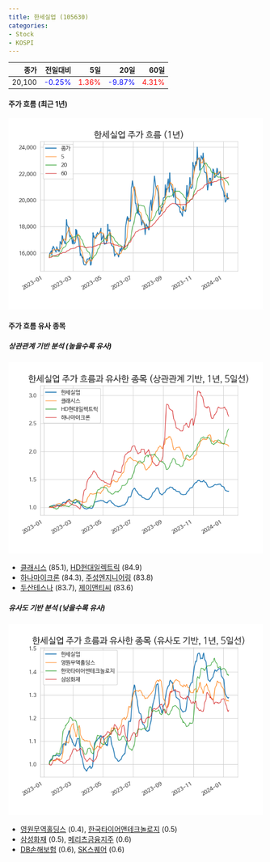 ```yaml
---
title: 한세실업 (105630)
categories:
- Stock
- KOSPI
---
```


|종가|전일대비|5일|20일|60일|
|---:|-------:|--:|---:|---:|
|20,100|<span style="color: blue">-0.25%</span>|<span style="color: red">1.36%</span>|<span style="color: blue">-9.87%</span>|<span style="color: red">4.31%</span>|

<!-- more -->


#### 주가 흐름 (최근 1년)
![105630](/assets/images/stock/105630.png)


#### 주가 흐름 유사 종목


##### 상관관계 기반 분석 (높을수록 유사)
![105630](/assets/images/stock/105630_corr.png)
- [클래시스](/214150/) (85.1), [HD현대일렉트릭](/267260/) (84.9)
- [하나마이크론](/067310/) (84.3), [주성엔지니어링](/036930/) (83.8)
- [두산테스나](/131970/) (83.7), [제이앤티씨](/204270/) (83.6)


##### 유사도 기반 분석 (낮을수록 유사)	
![105630](/assets/images/stock/105630_sim.png)
- [영원무역홀딩스](/009970/) (0.4), [한국타이어앤테크놀로지](/161390/) (0.5)
- [삼성화재](/000810/) (0.5), [메리츠금융지주](/138040/) (0.6)
- [DB손해보험](/005830/) (0.6), [SK스퀘어](/402340/) (0.6)